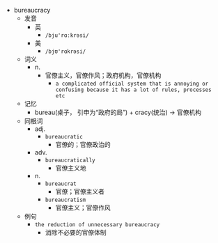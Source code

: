 - bureaucracy
  - 发音
    - 英
      - `/bju'rɑːkrəsi/`
    - 美
      - `/bjʊ'rɑkrəsi/`
  - 词义
    - n.
      - 官僚主义，官僚作风；政府机构，官僚机构
        - `a complicated official system that is annoying or confusing because it has a lot of rules, processes etc`
  - 记忆
    - bureau(桌子， 引申为“政府的局”) + cracy(统治) → 官僚机构
  - 同根词
    - adj.
      - `bureaucratic`
        - 官僚的；官僚政治的
    - adv.
      - `bureaucratically`
        - 官僚主义地
    - n.
      - `bureaucrat`
        - 官僚；官僚主义者
      - `bureaucratism`
        - 官僚主义；官僚作风
  - 例句
    - `the reduction of unnecessary bureaucracy`
      - 消除不必要的官僚体制

